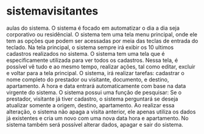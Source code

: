 # sistemavisitantes
aulas do sistema.
O sistema é focado em automatizar o dia a dia seja corporativo ou residêncial.
O sistema tem uma tela menu principal, onde ele tem as opções que podem ser acessadas 
por meia das teclas de entrada do teclado.
Na tela principal, o sistema sempre irá exibir os 10 ultimos cadastros realizados no sistema.
O sistema tem uma tela que é especificamente utilizada para ver todos os cadastros.
Nessa tela, é possível vê tudo e ao mesmo tempo, realizar ações, tal como
editar, excluir e voltar para a tela principal.
O sistema, irá realizar tarefas: cadastrar o nome completo do prestador ou visitante, documento, e destino, apartamento.
A hora e data entrará automaticamente com base na data virgente do sistema.
O sistema possui uma função de pesquisar:
Se o prestador, visitante já tiver cadastro, o sistema perguntará se deseja
atualizar somente a origem, destino, apartamento.
Ao realizar essa alteração, o sistema não apaga a visita anterior, ele apenas
utiliza os dados já existentes e cria um novo  com uma nova data hora e apartamento.
No sistema também será possível alterar dados, apagar e sair do sistema.

